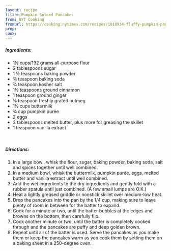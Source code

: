 ```yaml
---
layout: recipe
title: Pumpkin Spiced Pancakes
from: NYT Cooking
fromurl: https://cooking.nytimes.com/recipes/1018934-fluffy-pumpkin-pancakes
prep: 
cook: 
---
```


##### Ingredients:

* 1½ cups/192 grams all-purpose flour
* 2 tablespoons sugar
* 1 ½ teaspoons baking powder
* ¾ teaspoon baking soda
* ¾ teaspoon kosher salt
* 1½ teaspoons ground cinnamon
* 1 teaspoon ground ginger
* ⅛ teaspoon freshly grated nutmeg
* 1½ cups buttermilk
* ¾ cup pumpkin purée
* 2 eggs
* 3 tablespoons melted butter, plus more for greasing the skillet
* 1 teaspoon vanilla extract


<br>

##### Directions:

1. In a large bowl, whisk the flour, sugar, baking powder, baking soda, salt and spices together until well combined.
2. In a medium bowl, whisk the buttermilk, pumpkin purée, eggs, melted butter and vanilla extract until well combined.
3. Add the wet ingredients to the dry ingredients and gently fold with a rubber spatula until just combined. (A few small lumps are O.K.)
4. Heat a lightly greased griddle or nonstick skillet over medium-low heat.
5. Drop the pancakes into the pan by the 1/4 cup, making sure to leave plenty of room in between for the batter to expand.
6. Cook for a minute or two, until the batter bubbles at the edges and browns on the bottom, then carefully flip.
7. Cook another minute or two, until the batter is completely cooked through and the pancakes are puffy and deep golden brown.
8. Repeat until all of the batter is used. Serve the pancakes as you make them or keep the pancakes warm as you cook them by setting them on a baking sheet in a 250-degree oven.
